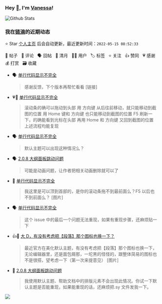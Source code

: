 ### Hey 👋, I'm [Vanessa](http://vanessa.b3log.org/)!

![Github Stats](https://github-readme-stats.vercel.app/api?username=Vanessa219&show_icons=true)

<!--events start -->

### 我在[链滴](https://ld246.com)的近期动态

⭐️ Star [个人主页](https://github.com/Vanessa219/Vanessa219) 后会自动更新，最近更新时间：`2022-05-15 08:52:33`

📝 帖子 &nbsp; 💬 评论 &nbsp; 🗣 回帖 &nbsp; 🌙 清月 &nbsp; 👨‍💻 用户 &nbsp; 🏷️ 标签 &nbsp; ⭐️ 关注 &nbsp; 👍 赞同 &nbsp; 💗 感谢 &nbsp; 💰 打赏 &nbsp; 🗃 收藏

* 🗣 [单行代码显示不完全](https://ld246.com/article/1652513535547/comment/1652537673614#comments)

  > 感谢反馈，下个版本再帮忙看看 [链接]
* 💗💬 [单行代码显示不完全](https://ld246.com/article/1652513535547/comment/1652537673614#comments)

  > 滚动条的确可以拖动到头部 用 方向键 从后往前移动，就只能移动到截图的位置 用 Home 键和 方向键 也只能移动到截图的位置 F5 刷新一下，的确能看到光标在头部 再用 Home 和 方向键 又回到截图的位置 上述流程均能复现
* 🗣 [单行代码显示不完全](https://ld246.com/article/1652513535547/comment/1652539022359#comments)

  > 默认主题可以出现这种情况么？
* 🗣 [2.0.8 大纲面板跳动问题](https://ld246.com/article/1652436902099/comment/1652448700177#comments)

  > 可能是动画问题，让作者把相关动画删除就可以了
* 💬 [单行代码显示不完全](https://ld246.com/article/1652513535547/comment/1652534192107#comments)

  > 我这里是可以顶到首部的，是你的滚动条拖不到最前面么？F5 以后也不到前面么？ [图片]
* 🗣 [单行代码显示不完全](https://ld246.com/article/1652513535547/comment/1652515733229#comments)

  > 这个 issue 中的最后一个问题无法重现，如果有重现步骤，还麻烦贴一下
* 👍📝 [大 D，有没有考虑把【段落】那个图标也换一下？](https://ld246.com/article/1652444841258)

  > 最近官方在美化默认主题，有没有考虑把【段落】那个图标也换一下，无论编辑器里，还是面包屑那，一坨黑的怪怪的，跟整体简易的图标也不是很搭，望考虑一下（第一次来提意见） [图片]
* 💬 [2.0.8 大纲面板跳动问题](https://ld246.com/article/1652436902099/comment/1652442134679#comments)

  > 我使用默认主题、帮助文档中的排版元素不会出现此情况。你试一下默认主题是否能重现，如果能重现的话，还麻烦把.sy 文件发我一下。


<!--events end -->

<a title="Hits" target="_blank" href="https://github.com/Vanessa219/Vanessa219"><img src="https://hits.b3log.org/Vanessa219/Vanessa219.svg"></a>
